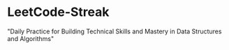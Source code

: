 # LeetCode-Streak
"Daily Practice for Building Technical Skills and Mastery in Data Structures and Algorithms"
